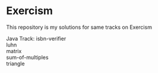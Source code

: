 # Exercism
This repository is my solutions for same tracks on Exercism

Java Track:
isbn-verifier	
luhn	
matrix	
sum-of-multiples	
triangle
